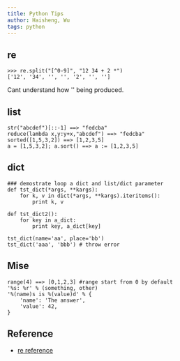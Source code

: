```yaml
---
title: Python Tips
author: Haisheng, Wu
tags: python
---
```


## re

~~~~~~{.python}
>>> re.split("[^0-9]", "12 34 + 2 *")
['12', '34', '', '', '2', '', ''] 
~~~~~~

Cant understand how '' being produced.

## list

~~~~~~{.python}
str("abcdef")[::-1] ==> "fedcba"
reduce(lambda x,y:y+x,"abcdef") ==> "fedcba"
sorted([1,5,3,2]) ==> [1,2,3,5]
a = [1,5,3,2]; a.sort() ==> a := [1,2,3,5]
~~~~~~

## dict

~~~~~~{.python}
### demostrate loop a dict and list/dict parameter
def tst_dict(*args, **kargs):
    for k, v in dict(*args, **kargs).iteritems():
        print k, v

def tst_dict2():
    for key in a_dict:
        print key, a_dict[key]

tst_dict(name='aa', place='bb')
tst_dict('aaa', 'bbb') # throw error
~~~~~~

## Mise

~~~~~~{.python}
range(4) ==> [0,1,2,3] #range start from 0 by default
'%s: %r' % (something, other)
'%(name)s is %(value)d' % {
    'name': 'The answer',
    'value': 42,
}
~~~~~~

## Reference
  - [re reference](http://docs.python.org/library/re.html)
